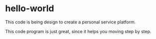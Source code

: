 # hello-world
This code is being design to create a personal service platform.

This code program is just great, since it helps you moving step by step.
